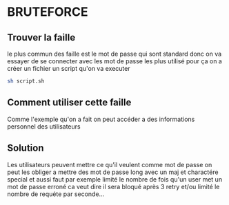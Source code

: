 # BRUTEFORCE

## Trouver la faille
le plus commun des faille est le mot de passe qui sont standard donc on va essayer de se connecter avec les mot de passe les plus utilisé pour ça on a créer un fichier un script qu'on va executer

```bash
sh script.sh
```

## Comment utiliser cette faille
Comme l'exemple qu'on a fait on peut accéder a des informations personnel des utilisateurs

## Solution
Les utilisateurs peuvent mettre ce qu'il veulent comme mot de passe on peut les obliger a mettre des mot de passe long avec un maj et charactére special et aussi faut par exemple limité le nombre de fois qu'un user met un mot de passe erroné ca veut dire il sera bloqué après 3 retry et/ou limité le nombre de requéte par seconde...

